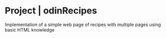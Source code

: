 # Project | odinRecipes
Implementation of a simple web page of recipes with multiple pages using basic HTML knowledge
